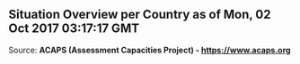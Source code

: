 ## Situation Overview per Country as of Mon, 02 Oct 2017 03:17:17 GMT

Source: **ACAPS (Assessment Capacities Project) - https://www.acaps.org**